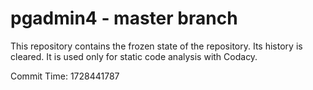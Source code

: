 # pgadmin4 - master branch

This repository contains the frozen state of the repository.
Its history is cleared. It is used only for static code
analysis with Codacy.

Commit Time: 1728441787
